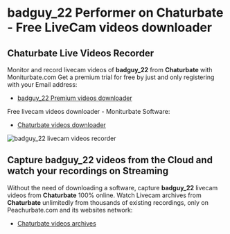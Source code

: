 # badguy_22 Performer on Chaturbate - Free LiveCam videos downloader

## Chaturbate Live Videos Recorder

Monitor and record livecam videos of **badguy_22** from **Chaturbate** with Moniturbate.com
Get a premium trial for free by just and only registering with your Email address:
* [badguy_22 Premium videos downloader](https://moniturbate.com/request-demo-licence-key.html)

Free livecam videos downloader - Moniturbate Software:
* [Chaturbate videos downloader](https://moniturbate.com/moniturbate-download-software.html)

![badguy_22 livecam videos recorder](https://peachurnet.com/templates/moniturbate-software.png)


## Capture badguy_22 videos from the Cloud and watch your recordings on Streaming

Without the need of downloading a software, capture **badguy_22** livecam videos from **Chaturbate** 100% online.
Watch Livecam archives from **Chaturbate** unlimitedly from thousands of existing recordings, only on Peachurbate.com and its websites network:
* [Chaturbate videos archives](https://peachurnet.com/)